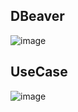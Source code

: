 ## DBeaver
![image](https://github.com/user-attachments/assets/1413f61d-2cb0-4837-b341-989950d8108c)
## UseCase
![image](https://github.com/user-attachments/assets/ebf519e9-00cf-4276-b0ad-04ee9a3f697b)

